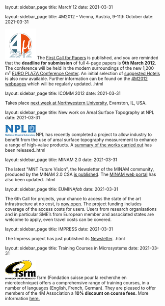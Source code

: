 layout: sidebar_page
title: March'12
date: 2021-03-31

<!--break-->
layout: sidebar_page
title: 4M2012 - Vienna, Austria, 9-11th October
date: 2021-03-31

![4M2011](/images/4m-2012_100.png)
The [First Call for Papers](/conference/2012/Call-Papers-4M2012) is published,  and you are reminded that the **deadline for submission** of full 4-page papers is **9th March 2012**. The conference will be held in the modern surroundings of the new 1,200 m² [EURO PLAZA Conference Center](http://www.europlaza.at/jart/prj3/euro_pl/website.jart?rel=en&content-id=1155914559700&reserve-mode=active). An initial selection of [suggested Hotels](/contents/Hotels-Accommodatio.html) is also now available. Further information can be found on the [4M2012 webpages](/conference/2012.html) which will be regularly updated. .html
  
layout: sidebar_page
title: ICOMM 2012
date: 2021-03-31

Takes place [next week at Northwestern University](/event/ICOMM-2012.html), Evanston, IL, USA.  
  
layout: sidebar_page
title: New work on Areal Surface Topography at NPL
date: 2021-03-31

![NPL](/images/npl-logo.jpg)NPL has recently completed a project to allow industry to benefit from the use of areal surface topography measurement to enhance a range of high-value products. A [summary of the works carried out](/contents/New-work-areal-surface-topography-NPL.html) has been released..html
  
layout: sidebar_page
title: MINAM 2.0
date: 2021-03-31

The latest "MNT Future Vision", the Newsletter of the MINAM community, produced by the MINAM 2.0 CSA [is published](/contents/MNT-Future-Vision.html). The [MINAM web portal](http://www.minamwebportal.eu/index.php?m1=Public-Area.html) has also been updated.   .html
  
layout: sidebar_page
title: EUMINA*fab* 
date: 2021-03-31

The 6th Call for projects, your chance to access the state of the art infrastructure at no cost, is [now open](http://www.euminafab.eu/). The project funding includes coverage of the access costs for users. Users from research organisations and in particular SME’s from European member and associated states are welcome to apply, even travel costs can be covered.  
  
layout: sidebar_page
title: IMPRESS
date: 2021-03-31

The Impress project has just published its [Newsletter](/contents/IMPRESS-Newslette.html).  .html

layout: sidebar_page
title: Training Courses in Microsystems
date: 2021-03-31

![FSRM](/images/FSRM_LOGO_web.gif)
fsrm (Fondation suisse pour la recherche en microtechnique) offers a comprehensive range of training courses, in a number of languages (English, French, German). They are pleased to offer members of the 4M Association a <b>10% discount on course fees.</b> More information [here.](/contents/fsrm-training-course.html)